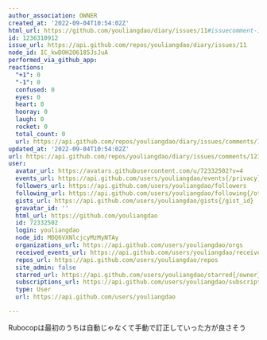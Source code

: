 ```yaml
---
author_association: OWNER
created_at: '2022-09-04T10:54:02Z'
html_url: https://github.com/youliangdao/diary/issues/11#issuecomment-1236310912
id: 1236310912
issue_url: https://api.github.com/repos/youliangdao/diary/issues/11
node_id: IC_kwDOH2O6185JsJuA
performed_via_github_app: 
reactions:
  "+1": 0
  "-1": 0
  confused: 0
  eyes: 0
  heart: 0
  hooray: 0
  laugh: 0
  rocket: 0
  total_count: 0
  url: https://api.github.com/repos/youliangdao/diary/issues/comments/1236310912/reactions
updated_at: '2022-09-04T10:54:02Z'
url: https://api.github.com/repos/youliangdao/diary/issues/comments/1236310912
user:
  avatar_url: https://avatars.githubusercontent.com/u/72332502?v=4
  events_url: https://api.github.com/users/youliangdao/events{/privacy}
  followers_url: https://api.github.com/users/youliangdao/followers
  following_url: https://api.github.com/users/youliangdao/following{/other_user}
  gists_url: https://api.github.com/users/youliangdao/gists{/gist_id}
  gravatar_id: ''
  html_url: https://github.com/youliangdao
  id: 72332502
  login: youliangdao
  node_id: MDQ6VXNlcjcyMzMyNTAy
  organizations_url: https://api.github.com/users/youliangdao/orgs
  received_events_url: https://api.github.com/users/youliangdao/received_events
  repos_url: https://api.github.com/users/youliangdao/repos
  site_admin: false
  starred_url: https://api.github.com/users/youliangdao/starred{/owner}{/repo}
  subscriptions_url: https://api.github.com/users/youliangdao/subscriptions
  type: User
  url: https://api.github.com/users/youliangdao

---
```

Rubocopは最初のうちは自動じゃなくて手動で訂正していった方が良さそう
